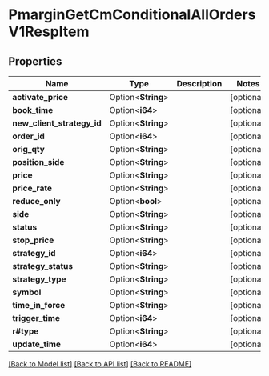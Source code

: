 # PmarginGetCmConditionalAllOrdersV1RespItem

## Properties

Name | Type | Description | Notes
------------ | ------------- | ------------- | -------------
**activate_price** | Option<**String**> |  | [optional]
**book_time** | Option<**i64**> |  | [optional]
**new_client_strategy_id** | Option<**String**> |  | [optional]
**order_id** | Option<**i64**> |  | [optional]
**orig_qty** | Option<**String**> |  | [optional]
**position_side** | Option<**String**> |  | [optional]
**price** | Option<**String**> |  | [optional]
**price_rate** | Option<**String**> |  | [optional]
**reduce_only** | Option<**bool**> |  | [optional]
**side** | Option<**String**> |  | [optional]
**status** | Option<**String**> |  | [optional]
**stop_price** | Option<**String**> |  | [optional]
**strategy_id** | Option<**i64**> |  | [optional]
**strategy_status** | Option<**String**> |  | [optional]
**strategy_type** | Option<**String**> |  | [optional]
**symbol** | Option<**String**> |  | [optional]
**time_in_force** | Option<**String**> |  | [optional]
**trigger_time** | Option<**i64**> |  | [optional]
**r#type** | Option<**String**> |  | [optional]
**update_time** | Option<**i64**> |  | [optional]

[[Back to Model list]](../README.md#documentation-for-models) [[Back to API list]](../README.md#documentation-for-api-endpoints) [[Back to README]](../README.md)


